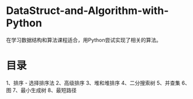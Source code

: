 # DataStruct-and-Algorithm-with-Python

在学习数据结构和算法课程适合，用Python尝试实现了相关的算法。

# 目录

1、排序
    - 选择排序法
2、高级排序
3、堆和堆排序
4、二分搜索树
5、并查集
6、图
7、最小生成树
8、最短路径
